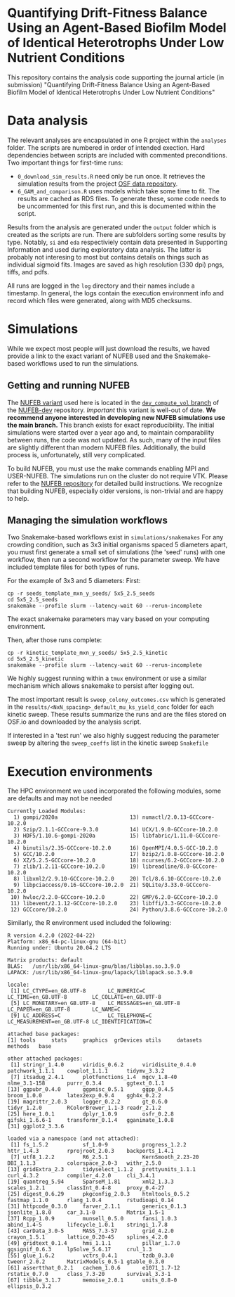 # Quantifying Drift-Fitness Balance Using an Agent-Based Biofilm Model of Identical Heterotrophs Under Low Nutrient Conditions

This repository contains the analysis code supporting the journal article (in submission) "Quantifying Drift-Fitness Balance Using an Agent-Based Biofilm Model of Identical Heterotrophs Under Low Nutrient Conditions"

# Data analysis

The relevant analyses are encapsulated in one R project within the `analyses` folder. The scripts are numbered in order of intended exection. Hard dependencies between scripts are included with commented preconditions.
Two important things for first-time runs:
* `0_download_sim_results.R` need only be run once. It retrieves the simulation results from the project [OSF data repository](https://osf.io/fch3z/).
* `6_GAM_and_comparison.R` uses models which take some time to fit. The results are cached as RDS files. To generate these, some code needs to be uncommented for this first run, and this is documented within the script.

Results from the analysis are generated under the `output` folder which is created as the scripts are run. There are subfolders sorting some results by type. Notably, `si` and `eda` respectiviely contain data presented in Supporting Information and used during exploratory data analysis. The latter is probably not interesing to most but contains details on things such as individual sigmoid fits. Images are saved as high resolution (330 dpi) pngs, tiffs, and pdfs.

All runs are logged in the `log` directory and their names include a timestamp. In general, the logs contain the execution environment info and record which files were generated, along with MD5 checksums.

# Simulations
While we expect most people will just download the results, we haved provide a link to the exact variant of NUFEB used  and the Snakemake-based workflows used to run the simulations.

## Getting and running NUFEB
The [NUFEB variant](https://github.com/nufeb/NUFEB-dev/tree/compute_vol_group) used here is located in the [`dev_compute_vol` branch](https://github.com/nufeb/NUFEB-dev/tree/compute_vol_group) of the [NUFEB-dev](https://github.com/nufeb/NUFEB-dev) repository. *Important* this variant is well-out of date. **We recommend anyone interested in developing new NUFEB simulations use the main branch.** This branch exists for exact reproducibility. The initial simulations were started over a year ago and, to maintain comparability between runs,  the code was not updated. As such, many of the input files are slightly different than modern NUFEB files. Additionally, the build process is, unfortunately, still very complicated.

To build NUFEB, you must use the make commands enabling MPI and USER-NUFEB. The simulations run on the cluster do not require VTK. Please refer to the [NUFEB repository](https://github.com/nufeb/NUFEB-dev) for detailed build instructions. We recognize that building NUFEB, especially older versions, is non-trivial and are happy to help.

## Managing the simulation workflows
Two Snakemake-based workflows exist in `simulations/snakemakes`  For any crowding condition, such as 3x3 initial organisms spaced 5 diameters apart, you must first generate a small set of simulations (the 'seed' runs)  with one workflow, then run a second workflow for the parameter sweep.
We have included template files for both types of runs. 

For the example of 3x3 and 5 diameters:
First:
```
cp -r seeds_template_mxn_y_seeds/ 5x5_2.5_seeds
cd 5x5_2.5_seeds
snakemake --profile slurm --latency-wait 60 --rerun-incomplete
```

The exact snakemake parameters may vary based on your computing environment.

Then, after those runs complete:
```
cp -r kinetic_template_mxn_y_seeds/ 5x5_2.5_kinetic
cd 5x5_2.5_kinetic
snakemake --profile slurm --latency-wait 60 --rerun-incomplete
```

We highly suggest running within a `tmux` environment or use a similar mechanism which allows snakemake to persist after logging out.

The most important result is `sweep_colony_outcomes.csv` which is generated in the `results/<NxN_spacing>_default_mu_ks_yield_conc` folder for each kinetic sweep. These results summarize the runs and are the files stored on OSF.io and downloaded by the analysis script.

If interested in a 'test run' we also highly suggest reducing the parameter sweep by altering the `sweep_coeffs` list in the kinetic sweep `Snakefile`

# Execution environments

The HPC environment we used incorporated the following modules, some are defaults and may not be needed
```
Currently Loaded Modules:
  1) gompi/2020a                       13) numactl/2.0.13-GCCcore-10.2.0
  2) Szip/2.1.1-GCCcore-9.3.0          14) UCX/1.9.0-GCCcore-10.2.0
  3) HDF5/1.10.6-gompi-2020a           15) libfabric/1.11.0-GCCcore-10.2.0
  4) binutils/2.35-GCCcore-10.2.0      16) OpenMPI/4.0.5-GCC-10.2.0
  5) GCC/10.2.0                        17) bzip2/1.0.8-GCCcore-10.2.0
  6) XZ/5.2.5-GCCcore-10.2.0           18) ncurses/6.2-GCCcore-10.2.0
  7) zlib/1.2.11-GCCcore-10.2.0        19) libreadline/8.0-GCCcore-10.2.0
  8) libxml2/2.9.10-GCCcore-10.2.0     20) Tcl/8.6.10-GCCcore-10.2.0
  9) libpciaccess/0.16-GCCcore-10.2.0  21) SQLite/3.33.0-GCCcore-10.2.0
 10) hwloc/2.2.0-GCCcore-10.2.0        22) GMP/6.2.0-GCCcore-10.2.0
 11) libevent/2.1.12-GCCcore-10.2.0    23) libffi/3.3-GCCcore-10.2.0
 12) GCCcore/10.2.0                    24) Python/3.8.6-GCCcore-10.2.0
```

Similarly, the R environment used included the following:
```
R version 4.2.0 (2022-04-22)
Platform: x86_64-pc-linux-gnu (64-bit)
Running under: Ubuntu 20.04.2 LTS

Matrix products: default
BLAS:   /usr/lib/x86_64-linux-gnu/blas/libblas.so.3.9.0
LAPACK: /usr/lib/x86_64-linux-gnu/lapack/liblapack.so.3.9.0

locale:
 [1] LC_CTYPE=en_GB.UTF-8       LC_NUMERIC=C               LC_TIME=en_GB.UTF-8        LC_COLLATE=en_GB.UTF-8    
 [5] LC_MONETARY=en_GB.UTF-8    LC_MESSAGES=en_GB.UTF-8    LC_PAPER=en_GB.UTF-8       LC_NAME=C                 
 [9] LC_ADDRESS=C               LC_TELEPHONE=C             LC_MEASUREMENT=en_GB.UTF-8 LC_IDENTIFICATION=C       

attached base packages:
[1] tools     stats     graphics  grDevices utils     datasets  methods   base     

other attached packages:
 [1] stringr_1.4.0      viridis_0.6.2      viridisLite_0.4.0  patchwork_1.1.1    cowplot_1.1.1      tidymv_3.3.2      
 [7] itsadug_2.4.1      plotfunctions_1.4  mgcv_1.8-40        nlme_3.1-158       purrr_0.3.4        ggtext_0.1.1      
[13] ggpubr_0.4.0       ggpmisc_0.5.1      ggpp_0.4.5         broom_1.0.0        latex2exp_0.9.4    ggh4x_0.2.2       
[19] magrittr_2.0.3     logger_0.2.2       gt_0.6.0           tidyr_1.2.0        RColorBrewer_1.1-3 readr_2.1.2       
[25] here_1.0.1         dplyr_1.0.9        osfr_0.2.8         gifski_1.6.6-1     transformr_0.1.4   gganimate_1.0.8   
[31] ggplot2_3.3.6     

loaded via a namespace (and not attached):
 [1] fs_1.5.2           sf_1.0-9           progress_1.2.2     httr_1.4.3         rprojroot_2.0.3    backports_1.4.1   
 [7] utf8_1.2.2         R6_2.5.1           KernSmooth_2.23-20 DBI_1.1.3          colorspace_2.0-3   withr_2.5.0       
[13] gridExtra_2.3      tidyselect_1.1.2   prettyunits_1.1.1  curl_4.3.2         compiler_4.2.0     cli_3.4.1         
[19] quantreg_5.94      SparseM_1.81       xml2_1.3.3         scales_1.2.1       classInt_0.4-8     proxy_0.4-27      
[25] digest_0.6.29      pkgconfig_2.0.3    htmltools_0.5.2    fastmap_1.1.0      rlang_1.0.4        rstudioapi_0.14   
[31] httpcode_0.3.0     farver_2.1.1       generics_0.1.3     jsonlite_1.8.0     car_3.1-0          Matrix_1.5-1      
[37] Rcpp_1.0.9         munsell_0.5.0      fansi_1.0.3        abind_1.4-5        lifecycle_1.0.1    stringi_1.7.8     
[43] carData_3.0-5      MASS_7.3-57        grid_4.2.0         crayon_1.5.1       lattice_0.20-45    splines_4.2.0     
[49] gridtext_0.1.4     hms_1.1.1          pillar_1.7.0       ggsignif_0.6.3     lpSolve_5.6.17     crul_1.3          
[55] glue_1.6.2         vctrs_0.4.1        tzdb_0.3.0         tweenr_2.0.2       MatrixModels_0.5-1 gtable_0.3.0      
[61] assertthat_0.2.1   cachem_1.0.6       e1071_1.7-12       rstatix_0.7.0      class_7.3-20       survival_3.3-1    
[67] tibble_3.1.7       memoise_2.0.1      units_0.8-0        ellipsis_0.3.2   
```



